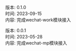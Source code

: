 版本: 0.1.0  
时间: 2023-09-15  
内容: 完成wechat-work模块接入  

版本: 0.0.1   
时间: 2023-05-28   
内容: 完成wechat-mp模块接入  